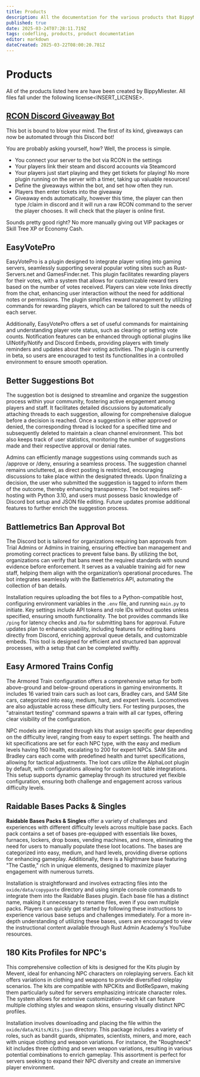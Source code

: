 ```yaml
---
title: Products
description: All the documentation for the various products that BippyMiester has created, sold, or given away for free.
published: true
date: 2025-03-24T07:28:11.719Z
tags: codefling, products, product documentation
editor: markdown
dateCreated: 2025-03-22T08:00:20.781Z
---
```


# Products

All of the products listed here are have been created by BippyMiester. All files fall under the following license<INSERT_LICENSE>.

## [RCON Discord Giveaway Bot](/RCONDiscordGiveawayBot)

This bot is bound to blow your mind. The first of its kind, giveaways can now be automated through this Discord bot!

You are probably asking yourself, how? Well, the process is simple.

- You connect your server to the bot via RCON in the settings
- Your players link their steam and discord accounts via Steamcord
- Your players just start playing and they get tickets for playing! No more plugin running on the server with a timer, taking up valuable resources!
- Define the giveaways within the bot, and set how often they run.
- Players then enter tickets into the giveaway
- Giveaway ends automatically, however this time, the player can then type /claim in discord and it will run a raw RCON command to the server the player chooses. It will check that the player is online first.

Sounds pretty good right? No more manually giving out VIP packages or Skill Tree XP or Economy Cash.

## EasyVotePro

EasyVotePro is a plugin designed to integrate player voting into gaming servers, seamlessly supporting several popular voting sites such as Rust-Servers.net and GamesFinder.net. This plugin facilitates rewarding players for their votes, with a system that allows for customizable reward tiers based on the number of votes received. Players can view vote links directly from the chat, enhancing user interaction without the need for additional notes or permissions. The plugin simplifies reward management by utilizing commands for rewarding players, which can be tailored to suit the needs of each server.

Additionally, EasyVotePro offers a set of useful commands for maintaining and understanding player vote status, such as clearing or setting vote counts. Notification features can be enhanced through optional plugins like UINotify/Notify and Discord Embeds, providing players with timely reminders and updates about their voting activities. The plugin is currently in beta, so users are encouraged to test its functionalities in a controlled environment to ensure smooth operation.

## Better Suggestions Bot

The suggestion bot is designed to streamline and organize the suggestion process within your community, fostering active engagement among players and staff. It facilitates detailed discussions by automatically attaching threads to each suggestion, allowing for comprehensive dialogue before a decision is reached. Once a suggestion is either approved or denied, the corresponding thread is locked for a specified time and subsequently deleted to maintain a clean channel environment. This bot also keeps track of user statistics, monitoring the number of suggestions made and their respective approval or denial rates.

Admins can efficiently manage suggestions using commands such as /approve or /deny, ensuring a seamless process. The suggestion channel remains uncluttered, as direct posting is restricted, encouraging discussions to take place within the designated threads. Upon finalizing a decision, the user who submitted the suggestion is tagged to inform them of the outcome, thereby enhancing transparency. The bot requires self-hosting with Python 3.10, and users must possess basic knowledge of Discord bot setup and JSON file editing. Future updates promise additional features to further enrich the suggestion process.

## Battlemetrics Ban Approval Bot

The Discord bot is tailored for organizations requiring ban approvals from Trial Admins or Admins in training, ensuring effective ban management and promoting correct practices to prevent false bans. By utilizing the bot, organizations can verify that bans meet the required standards with sound evidence before enforcement. It serves as a valuable training aid for new staff, helping them align with the organization’s operational procedures. The bot integrates seamlessly with the Battlemetrics API, automating the collection of ban details.

Installation requires uploading the bot files to a Python-compatible host, configuring environment variables in the `.env` file, and running `main.py` to initiate. Key settings include API tokens and role IDs without quotes unless specified, ensuring smooth functionality. The bot provides commands like `/ping` for latency checks and `/ba` for submitting bans for approval. Future updates plan to enhance usability, including features for editing bans directly from Discord, enriching approval queue details, and customizable embeds. This tool is designed for efficient and structured ban approval processes, with a setup that can be completed swiftly.

## Easy Armored Trains Config

The Armored Train configuration offers a comprehensive setup for both above-ground and below-ground operations in gaming environments. It includes 16 varied train cars such as loot cars, Bradley cars, and SAM Site cars, categorized into easy, medium, hard, and expert levels. Locomotives are also adjustable across these difficulty tiers. For testing purposes, the "atrainstart testing" command spawns a train with all car types, offering clear visibility of the configuration.

NPC models are integrated through kits that assign specific gear depending on the difficulty level, ranging from easy to expert settings. The health and kit specifications are set for each NPC type, with the easy and medium levels having 150 health, escalating to 200 for expert NPCs. SAM Site and Bradley cars each come with predefined health and turret specifications, allowing for tactical adjustments. The loot cars utilize the AlphaLoot plugin by default, with configurations allowing for custom loot table integrations. This setup supports dynamic gameplay through its structured yet flexible configuration, ensuring both challenge and engagement across various difficulty levels.

## Raidable Bases Packs & Singles

**Raidable Bases Packs & Singles** offer a variety of challenges and experiences with different difficulty levels across multiple base packs. Each pack contains a set of bases pre-equipped with essentials like boxes, furnaces, lockers, drop boxes, vending machines, and more, eliminating the need for users to manually populate these loot locations. The bases are categorized into easy, medium, and hard levels, providing diverse options for enhancing gameplay. Additionally, there is a Nightmare base featuring "The Castle," rich in unique elements, designed to maximize player engagement with numerous turrets.

Installation is straightforward and involves extracting files into the `oxide/data/copypaste` directory and using simple console commands to integrate them into the Raidable Bases plugin. Each base file has a distinct name, making it unnecessary to rename files, even if you own multiple packs. Players can quickly get started by following these instructions to experience various base setups and challenges immediately. For a more in-depth understanding of utilizing these bases, users are encouraged to view the instructional content available through Rust Admin Academy's YouTube resources.

## 180 Kits Profiles for NPC's

This comprehensive collection of kits is designed for the Kits plugin by Mevent, ideal for enhancing NPC characters on roleplaying servers. Each kit offers variations in clothing and weapons to provide diversified roleplay scenarios. The kits are compatible with NPCKits and BotReSpawn, making them particularly suited for servers emphasizing intricate character roles. The system allows for extensive customization—each kit can feature multiple clothing styles and weapon skins, ensuring visually distinct NPC profiles.

Installation involves downloading and placing the file within the `oxide/data/Kits/Kits.json` directory. This package includes a variety of roles, such as bandit guards, shipmates, scientists, miners, and more, each with unique clothing and weapon variations. For instance, the "Roughneck" kit includes three clothing and seven weapon variations, resulting in various potential combinations to enrich gameplay. This assortment is perfect for servers seeking to expand their NPC diversity and create an immersive player environment.